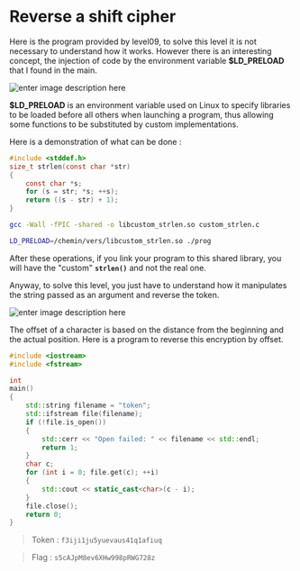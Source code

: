 # Reverse a shift cipher

Here is the program provided by level09, to solve this level it is not necessary to understand how it works. However there is an interesting concept, the injection of code by the environment variable **$LD_PRELOAD** that I found 
in the main.

![enter image description here](https://i.imgur.com/h4SaCiD.png)

**$LD_PRELOAD** is an environment variable used on Linux to specify libraries to be loaded before all others when launching a program, thus allowing some functions to be substituted by custom implementations.

Here is a demonstration of what can be done :

```c
#include <stddef.h>
size_t strlen(const char *str)
{
    const char *s;
    for (s = str; *s; ++s);
    return ((s - str) + 1);
}
```

```bash
gcc -Wall -fPIC -shared -o libcustom_strlen.so custom_strlen.c
```

```bash
LD_PRELOAD=/chemin/vers/libcustom_strlen.so ./prog
```

After these operations, if you link your program to this shared library, you will have the "custom" **`strlen()`** and not the real one.

Anyway, to solve this level, you just have to understand how it manipulates the string passed as an argument and reverse the token.

![enter image description here](https://i.imgur.com/MKlNV4n.png)

The offset of a character is based on the distance from the beginning and the actual position.
Here is a program to reverse this encryption by offset.

```cpp
#include <iostream>
#include <fstream>

int
main()
{
    std::string filename = "token";
    std::ifstream file(filename);
    if (!file.is_open())
    {
        std::cerr << "Open failed: " << filename << std::endl;
        return 1;
    }
    char c;
    for (int i = 0; file.get(c); ++i)
    {
        std::cout << static_cast<char>(c - i);
    }
    file.close();
    return 0;
}
```

> Token : `f3iji1ju5yuevaus41q1afiuq`

> Flag : `s5cAJpM8ev6XHw998pRWG728z`
